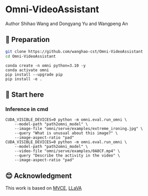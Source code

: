 
# Omni-VideoAssistant
Author Shihao Wang and Dongyang Yu and Wangpeng An

## 🔨 Preparation
```bash
git clone https://github.com/wanghao-cst/Omni-VideoAssistant
cd Omni-VideoAssistant
```
```shell
conda create -n omni python=3.10 -y
conda activate omni
pip install --upgrade pip
pip install -e .
```

## 🌟 Start here

### Inference in cmd
```
CUDA_VISIBLE_DEVICES=0 python -m omni.eval.run_omni \
    --model-path "path2omni_model" \
    --image-file "omni/serve/examples/extreme_ironing.jpg" \
    --query "What is unusual about this image?" \
    --image-aspect-ratio "pad"
CUDA_VISIBLE_DEVICES=0 python -m omni.eval.run_omni \
    --model-path "path2omni_model" \
    --video-file "omni/serve/examples/0A8CF.mp4" \
    --query "Describe the activity in the video" \
    --image-aspect-ratio "pad"
```



## 😊 Acknowledgment

This work is based on [MVCE](https://github.com/shajiayu1/MVCE/), [LLaVA](https://github.com/haotian-liu/LLaVA/)
